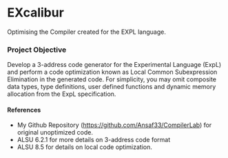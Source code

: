 # EXcalibur
Optimising the Compiler created for the EXPL language.

### Project Objective
Develop a 3-address code generator for the Experimental Language (ExpL)  and perform a code optimization known as Local
Common Subexpression Elimination in the generated code. For simplicity, you may omit
composite data types, type definitions, user defined functions and dynamic memory
allocation from the ExpL specification. 

#### References
- My Github Repository (https://github.com/Ansaf33/CompilerLab) for original unoptimized code.
- ALSU 6.2.1 for more details on 3-address code format
- ALSU 8.5 for details on local code optimization.
